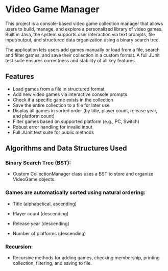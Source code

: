 # Video Game Manager
This project is a console-based video game collection manager that allows users to build, manage, and explore a personalized library of video games. Built in Java, the system supports user interaction via text prompts, file input/output, and structured data organization using a binary search tree.

The application lets users add games manually or load from a file, search and filter games, and save their collection in a custom format. A full JUnit test suite ensures correctness and stability of all key features.

## Features
- Load games from a file in structured format
- Add new video games via interactive console prompts
- Check if a specific game exists in the collection
- Save the entire collection to a file for later use
- Display all games in sorted order (by title, player count, release year, and platform count)
- Filter games based on supported platform (e.g., PC, Switch)
- Robust error handling for invalid input
- Full JUnit test suite for public methods

## Algorithms and Data Structures Used
### Binary Search Tree (BST):
- Custom CollectionManager class uses a BST to store and organize VideoGame objects.

### Games are automatically sorted using natural ordering:

- Title (alphabetical, ascending)

- Player count (descending)

- Release year (descending)

- Number of platforms (descending)

### Recursion:
- Recursive methods for adding games, checking membership, printing collection, filtering, and saving to file.

